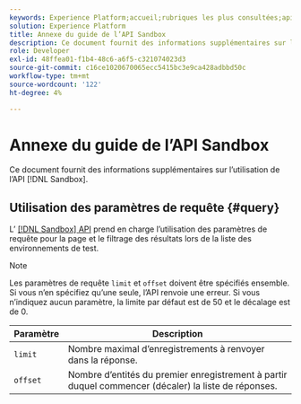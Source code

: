 ```yaml
---
keywords: Experience Platform;accueil;rubriques les plus consultées;api;API;environnement de test;environnement de test;environnements de test;environnements de test
solution: Experience Platform
title: Annexe du guide de l’API Sandbox
description: Ce document fournit des informations supplémentaires sur l’utilisation de l’API Sandbox.
role: Developer
exl-id: 48ffea01-f1b4-48c6-a6f5-c321074023d3
source-git-commit: c16ce1020670065ecc5415bc3e9ca428adbbd50c
workflow-type: tm+mt
source-wordcount: '122'
ht-degree: 4%

---
```


# Annexe du guide de l’API Sandbox

Ce document fournit des informations supplémentaires sur l’utilisation de l’API [!DNL Sandbox].

## Utilisation des paramètres de requête {#query}

L’ [[!DNL Sandbox] API](https://www.adobe.io/experience-platform-apis/references/sandbox) prend en charge l’utilisation des paramètres de requête pour la page et le filtrage des résultats lors de la liste des environnements de test.

>[!NOTE]
>
>Les paramètres de requête `limit` et `offset` doivent être spécifiés ensemble. Si vous n’en spécifiez qu’une seule, l’API renvoie une erreur. Si vous n’indiquez aucun paramètre, la limite par défaut est de 50 et le décalage est de 0.

| Paramètre | Description |
| --- | --- |
| `limit` | Nombre maximal d’enregistrements à renvoyer dans la réponse. |
| `offset` | Nombre d’entités du premier enregistrement à partir duquel commencer (décaler) la liste de réponses. |
